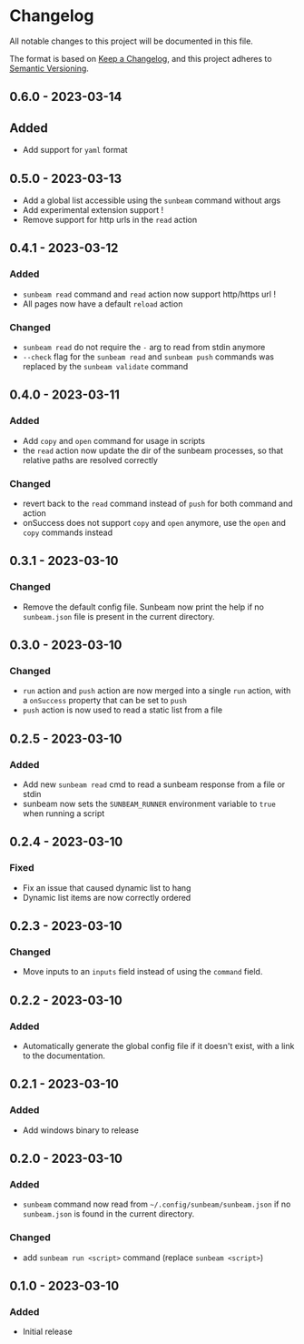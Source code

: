 # Changelog

All notable changes to this project will be documented in this file.

The format is based on [Keep a Changelog](https://keepachangelog.com/en/1.0.0/),
and this project adheres to [Semantic Versioning](https://semver.org/spec/v2.0.0.html).

## 0.6.0 - 2023-03-14

## Added

- Add support for `yaml` format

## 0.5.0 - 2023-03-13

- Add a global list accessible using the `sunbeam` command without args
- Add experimental extension support !
- Remove support for http urls in the `read` action

## 0.4.1 - 2023-03-12

### Added

- `sunbeam read` command and `read` action now support http/https url !
- All pages now have a default `reload` action

### Changed

- `sunbeam read` do not require the `-` arg to read from stdin anymore
- `--check` flag for the `sunbeam read` and `sunbeam push` commands was replaced by the `sunbeam validate` command

## 0.4.0 - 2023-03-11

### Added

- Add `copy` and `open` command for usage in scripts
- the `read` action now update the dir of the sunbeam processes, so that relative paths are resolved correctly

### Changed

- revert back to the `read` command instead of `push` for both command and action
- onSuccess does not support `copy` and `open` anymore, use the `open` and `copy` commands instead

## 0.3.1 - 2023-03-10

### Changed

- Remove the default config file. Sunbeam now print the help if no `sunbeam.json` file is present in the current directory.

## 0.3.0 - 2023-03-10

### Changed

- `run` action and `push` action are now merged into a single `run` action, with a `onSuccess` property that can be set to `push`
- `push` action is now used to read a static list from a file

## 0.2.5 - 2023-03-10

### Added

- Add new `sunbeam read` cmd to read a sunbeam response from a file or stdin
- sunbeam now sets the `SUNBEAM_RUNNER` environment variable to `true` when running a script

## 0.2.4 - 2023-03-10

### Fixed

- Fix an issue that caused dynamic list to hang
- Dynamic list items are now correctly ordered

## 0.2.3 - 2023-03-10

### Changed

- Move inputs to an `inputs` field instead of using the `command` field.

## 0.2.2 - 2023-03-10

### Added

- Automatically generate the global config file if it doesn't exist, with a link to the documentation.

## 0.2.1 - 2023-03-10

### Added

- Add windows binary to release

## 0.2.0 - 2023-03-10

### Added

- `sunbeam` command now read from `~/.config/sunbeam/sunbeam.json` if no `sunbeam.json` is found in the current directory.

### Changed

- add `sunbeam run <script>` command (replace `sunbeam <script>`)

## 0.1.0 - 2023-03-10

### Added

- Initial release
